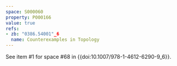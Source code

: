 ```yaml
---
space: S000060
property: P000166
value: true
refs:
- zb: "0386.54001"_6
  name: Counterexamples in Topology
---
```


See item #1 for space #68 in {{doi:10.1007/978-1-4612-6290-9_6}}.
